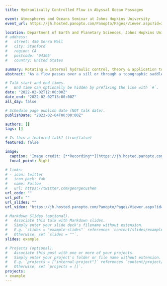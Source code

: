 ```yaml
---
title: Hydraulically Controlled Flow in Abyssal Ocean Passages

event: Atmospheres and Oceans Seminar at Johns Hopkins University
event_url: https://jh.hosted.panopto.com/Panopto/Pages/Viewer.aspx?id=3c911ad0-5d39-46f9-a0b1-ae30012ce81e

location: Department of Earth and Planetary Sciences, Johns Hopkins University
# address:
#   street: 450 Serra Mall
#   city: Stanford
#   region: CA
#   postcode: '94305'
#   country: United States

summary: Rotating & internal hydraulic control, theory & application to the deep ocean passages.
abstract: "As a flow passes over a sill or through a topographic saddle point, given adequate upstream conditions, it is possible that the flow is hydraulically controlled, meaning the structure and transport of the flow are regulated by the topography. The lower limb of the Meridional Overturning Circulation (MOC) passes a number of passages where it is under hydraulic control. The hydraulic theory can thus serve as a tool to 1) estimate the structure and transport of flow without taking direct velocity measurements; 2) monitor the change of the MOC. This talk starts with a brief overview of the hydraulic theory, emphasizing the fundamentals and two flavors of hydraulic control: 1) for a rotating flow; 2) for a stratified flow. This leads to the second and third parts of the talk, each contains a theory study and an example of application to the MOC. In the second part, a rotating hydraulic control theory is proposed to estimate the transport partition of an inflow that splits into two passages, one being hydraulically controlled and the other is not. An application is the Antarctic Bottom Water carried by the MOC entering the Samoan Passage in the Southern Pacific Ocean, where it is hydraulically controlled, while the remainder is diverted around the Manihiki Plateau and is not controlled. A numerical model is employed to explore novel features of hydraulic control under the Earth’s rotation and verify the necessity of friction along the uncontrolled passage for a persisting hydraulic control in the other passage. In the third part, hydraulic theory for a continuously stratified flow with a strongly stratified interface is proposed to explore how the change in upstream stratification affects hydraulic control. The theory is applied to the lowing interface and the reducing magnitude of the stratification profile upstream of the Samoan Passage from the 1990s to the 2010s. We note similar decadal changes in stratification upstream of the Vema Channel connecting the Argentine and the Brazil Basins and a deep fracture zone canyon in the eastern Brazil Basin have been found from repeated hydrographic observations and similar interpretation can be made from hydraulic theory."

# Talk start and end times.
#   End time can optionally be hidden by prefixing the line with `#`.
date: "2022-02-02T12:00:00Z"
date_end: "2022-02-02T13:00:00Z"
all_day: false

# Schedule page publish date (NOT talk date).
publishDate: "2022-02-04T00:00:00Z"

authors: []
tags: []

# Is this a featured talk? (true/false)
featured: false

image:
  caption: 'Image credit: [**Recording**](https://jh.hosted.panopto.com/Panopto/Pages/Viewer.aspx?id=3c911ad0-5d39-46f9-a0b1-ae30012ce81e)'
  focal_point: Right

# links:
# - icon: twitter
#   icon_pack: fab
#   name: Follow
#   url: https://twitter.com/georgecushen
url_code: ""
url_pdf: ""
url_slides: ""
url_video: "https://jh.hosted.panopto.com/Panopto/Pages/Viewer.aspx?id=3c911ad0-5d39-46f9-a0b1-ae30012ce81e"

# Markdown Slides (optional).
#   Associate this talk with Markdown slides.
#   Simply enter your slide deck's filename without extension.
#   E.g. `slides = "example-slides"` references `content/slides/example-slides.md`.
#   Otherwise, set `slides = ""`.
slides: example

# Projects (optional).
#   Associate this post with one or more of your projects.
#   Simply enter your project's folder or file name without extension.
#   E.g. `projects = ["internal-project"]` references `content/project/deep-learning/index.md`.
#   Otherwise, set `projects = []`.
projects:
- example
---
```


<!-- {{% callout note %}}
Click on the **Slides** button above to view the built-in slides feature.
{{% /callout %}}

Slides can be added in a few ways:

- **Create** slides using Wowchemy's [*Slides*](https://wowchemy.com/docs/managing-content/#create-slides) feature and link using `slides` parameter in the front matter of the talk file
- **Upload** an existing slide deck to `static/` and link using `url_slides` parameter in the front matter of the talk file
- **Embed** your slides (e.g. Google Slides) or presentation video on this page using [shortcodes](https://wowchemy.com/docs/writing-markdown-latex/).

Further event details, including [page elements](https://wowchemy.com/docs/writing-markdown-latex/) such as image galleries, can be added to the body of this page. -->
